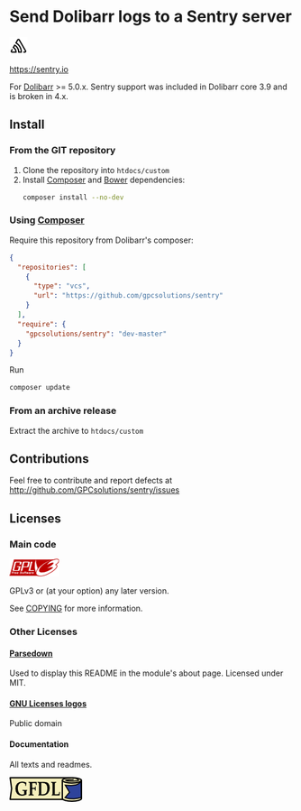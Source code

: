 Send Dolibarr logs to a Sentry server
=====================================

![Sentry logo](img/sentry.png)

https://sentry.io

For [Dolibarr](https://dolibarr.org) >= 5.0.x.
Sentry support was included in Dolibarr core 3.9 and is broken in 4.x.

Install
-------

### From the GIT repository

1. Clone the repository into ```htdocs/custom```
2. Install [Composer](https://getcomposer.org) and [Bower](https://bower.io) dependencies:
   ```sh
   composer install --no-dev
   ```

### Using [Composer](https://getcomposer.org)
Require this repository from Dolibarr's composer:
```json
{
  "repositories": [
    {
      "type": "vcs",
      "url": "https://github.com/gpcsolutions/sentry"
    }
  ],
  "require": {
    "gpcsolutions/sentry": "dev-master"
  }
}
```

Run
```sh
composer update
```

### From an archive release

Extract the archive to ```htdocs/custom```

Contributions
-------------

Feel free to contribute and report defects at <http://github.com/GPCsolutions/sentry/issues>

Licenses
--------

### Main code

![GPLv3 logo](img/gplv3.png)

GPLv3 or (at your option) any later version.

See [COPYING](COPYING) for more information.

### Other Licenses

#### [Parsedown](http://parsedown.org/)

Used to display this README in the module's about page.
Licensed under MIT.

#### [GNU Licenses logos](https://www.gnu.org/graphics/license-logos.html)

Public domain


#### Documentation

All texts and readmes.

![GFDL logo](img/gfdl.png)
